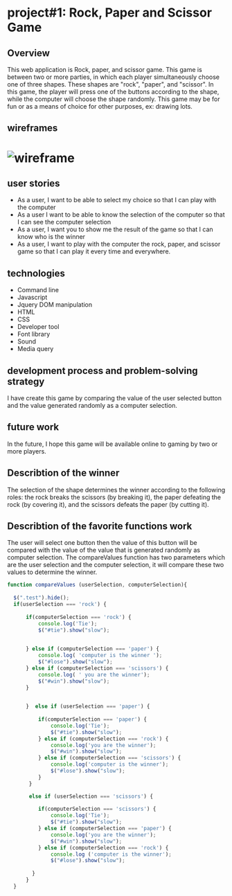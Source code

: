 # project#1:  Rock, Paper and Scissor Game
## Overview
This web application is Rock, paper, and scissor game. This game is between two or more parties, in which each player simultaneously choose one of three shapes. These shapes are "rock", "paper", and "scissor". In this game, the player will press one of the buttons according to the shape, while the computer will choose the shape randomly. This game may be for fun or as a means of choice for other purposes, ex: drawing lots.

## wireframes
# ![wireframe](sweethome\src\main\resources\static\images\Mockup.PNG)

## user stories
* As a user, I want to be able to select my choice so that I can play with the computer
* As a user I want to be able to know the selection of the computer so that I can see the computer selection 
* As a user, I want you to show me the result of the game so that I can know who is the winner
* As a user, I want to play with the computer the rock, paper, and scissor game so that I can play it every time and everywhere. 

## technologies
* Command line
* Javascript
* Jquery DOM manipulation
* HTML 
* CSS
* Developer tool
* Font library
* Sound
* Media query

## development process and problem-solving strategy
I have create this game by comparing the value of the user selected button and the value generated randomly as a computer selection.

## future work
In the future, I hope this game will be available online to gaming by two or more players.

## Describtion of the winner
The selection of the shape determines the winner according to the following roles: the rock breaks the scissors (by breaking it), the paper defeating the rock (by covering it), and the scissors defeats the paper (by cutting it).

## Describtion of the favorite functions work
The user will select one button then the value of this button will be compared with the value of the value that is generated randomly as computer selection. The compareValues function has two parameters which are the user selection and the computer selection, it will compare these two values to determine the winner.
  ```javascript
function compareValues (userSelection, computerSelection){
    
    $(".test").hide();
    if(userSelection === 'rock') {
    
        if(computerSelection === 'rock') {
            console.log('Tie');
            $("#tie").show("slow");
           

        } else if (computerSelection === 'paper') {
            console.log( 'computer is the winner ');
            $("#lose").show("slow");
        } else if (computerSelection === 'scissors') {
            console.log( ' you are the winner');
            $("#win").show("slow");
        }

    
        }  else if (userSelection === 'paper') {
            
            if(computerSelection === 'paper') {
                console.log('Tie');
                $("#tie").show("slow");
            } else if (computerSelection === 'rock') {
                console.log('you are the winner');
                $("#win").show("slow");
            } else if (computerSelection === 'scissors') {
                console.log('computer is the winner');
                $("#lose").show("slow");
            }
         }

         else if (userSelection === 'scissors') {
    
            if(computerSelection === 'scissors') {
                console.log('Tie');
                $("#tie").show("slow");
            } else if (computerSelection === 'paper') {
                console.log('you are the winner');
                $("#win").show("slow");
            } else if (computerSelection === 'rock') {
                console.log ('computer is the winner');
                $("#lose").show("slow");
                
          }
        }
    }
 ```
   